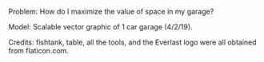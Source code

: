 Problem: How do I maximize the value of space in my garage?

Model: Scalable vector graphic of 1 car garage (4/2/19).

Credits: fishtank, table, all the tools, and the Everlast logo were all obtained from flaticon.com.
